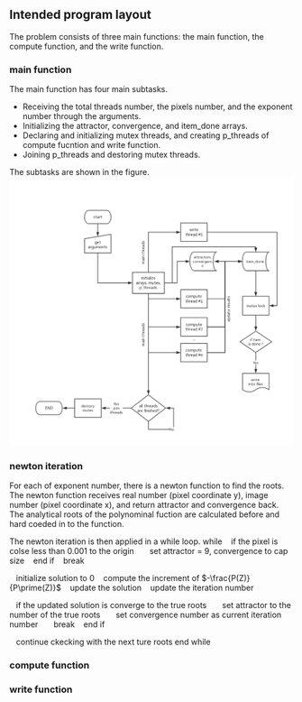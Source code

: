## Intended program layout

The problem consists of three main functions: 
the main function, the compute function, and the write function.

### main function
The main function has four main subtasks.

+ Receiving the total threads number, the pixels number, and the exponent number through the arguments.
+ Initializing the attractor, convergence, and item_done arrays.
+ Declaring and initializing mutex threads, and creating p_threads of compute fucntion and write function.
+ Joining p_threads and destoring mutex threads.

The subtasks are shown in the figure.
![flow chart](./flowchart.jpg) 

### newton iteration
For each of exponent number, there is a newton function to find the roots.
 The newton function receives real number (pixel coordinate y), image number (pixel coordinate x),
  and return attractor and convergence back. 
The analytical roots of the polynominal fuction are calculated before and hard coeded in to the function.

The newton iteration is then applied in a while loop.
while
&nbsp;&nbsp;      if the pixel is colse less than 0.001 to the origin
&nbsp;&nbsp;	&nbsp;&nbsp;	set attractor = 9, convergence to cap size
&nbsp;&nbsp;	end if
&nbsp;&nbsp;	break

&nbsp;&nbsp;	initialize solution to 0
&nbsp;&nbsp;	compute the increment of $-\frac{P(Z)}{P\prime(Z)}$
&nbsp;&nbsp;	update the solution 
&nbsp;&nbsp;	update the iteration number

&nbsp;&nbsp;	if the updated solution is converge to the true roots
&nbsp;&nbsp;	&nbsp;&nbsp;	set attractor to the number of the true roots
&nbsp;&nbsp;	&nbsp;&nbsp;	set convergence number as current iteration number
&nbsp;&nbsp;	&nbsp;&nbsp;	break
&nbsp;&nbsp;	end if

&nbsp;&nbsp;    continue ckecking with the next ture roots
end while


### compute function

### write function
